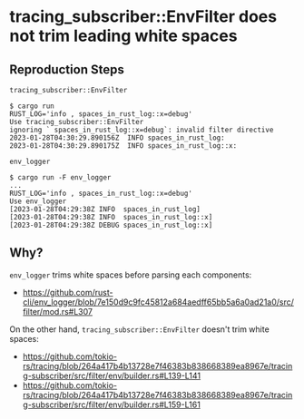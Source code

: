 # tracing_subscriber::EnvFilter does not trim leading white spaces

## Reproduction Steps

`tracing_subscriber::EnvFilter`

```shell
$ cargo run
RUST_LOG='info , spaces_in_rust_log::x=debug'
Use tracing_subscriber::EnvFilter
ignoring ` spaces_in_rust_log::x=debug`: invalid filter directive
2023-01-28T04:30:29.890156Z  INFO spaces_in_rust_log:
2023-01-28T04:30:29.890175Z  INFO spaces_in_rust_log::x:
```

`env_logger`

```shell
$ cargo run -F env_logger
...
RUST_LOG='info , spaces_in_rust_log::x=debug'
Use env_logger
[2023-01-28T04:29:38Z INFO  spaces_in_rust_log]
[2023-01-28T04:29:38Z INFO  spaces_in_rust_log::x]
[2023-01-28T04:29:38Z DEBUG spaces_in_rust_log::x]
```

## Why?

`env_logger` trims white spaces before parsing each components:

* https://github.com/rust-cli/env_logger/blob/7e150d9c9fc45812a684aedff65bb5a6a0ad21a0/src/filter/mod.rs#L307

On the other hand, `tracing_subscriber::EnvFilter` doesn't trim white spaces:

* https://github.com/tokio-rs/tracing/blob/264a417b4b13728e7f46383b838668389ea8967e/tracing-subscriber/src/filter/env/builder.rs#L139-L141
* https://github.com/tokio-rs/tracing/blob/264a417b4b13728e7f46383b838668389ea8967e/tracing-subscriber/src/filter/env/builder.rs#L159-L161
